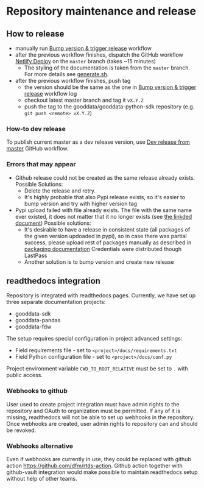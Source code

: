 # Repository maintenance and release

## How to release
* manually run [Bump version & trigger release](.github/workflows/bump-version.yaml) workflow
* after the previous workflow finishes, dispatch the GitHub workflow [Netlify Deploy](.github/workflows/netlify-deploy.yaml) on the `master` branch (takes ~15 minutes)
  * The styling of the documentation is taken from the `master` branch. For more details see [generate.sh](scripts/generate.sh).
* after the previous workflow finishes, push tag
  * the version should be the same as the one in [Bump version & trigger release](.github/workflows/bump-version.yaml) workflow log
  * checkout latest master branch and tag it `vX.Y.Z`
  * push the tag to the gooddata/gooddata-python-sdk repository (e.g. `git push <remote> vX.Y.Z`)


### How-to dev release
To publish current master as a dev release version, use [Dev release from master](.github/workflows/dev-release.yaml) GitHub workflow.

### Errors that may appear

* Github release could not be created as the same release already exists.
  Possible Solutions:
   - Delete the release and retry.
   - It's highly probable that also Pypi release exists, so it's easier to bump version and try with higher version tag
* Pypi upload failed with file already exists.
  The file with the same name ever existed, it does not matter that it no longer exists
  (see [the linkded document](https://test.pypi.org/help/#file-name-reuse))
  Possible solutions:
  - It's desirable to have a release in consistent state (all packages of the given version updoaded in pypi),
    so in case there was partial success, please upload rest of packages manually as described in
    [packaging documentation](https://packaging.python.org/en/latest/tutorials/packaging-projects/#uploading-the-distribution-archives)
    Credentials were distributed though LastPass
  - Another solution is to bump version and create new release

## readthedocs integration
Repository is integrated with readthedocs pages. Currently, we have set up three separate documentation projects:
- gooddata-sdk
- gooddata-pandas
- gooddata-fdw

The setup requires special configuration in project advanced settings:
- Field requirements file - set to `<project>/docs/requirements.txt`
- Field Python configuration file - set to `<project>/docs/conf.py`

Project environment variable `CWD_TO_ROOT_RELATIVE` must be set to `.` with public access.

### Webhooks to github
User used to create project integration must have admin rights to the repository and OAuth to organization must be
permitted. If any of it is missing, readthedocs will not be able to set up webhooks in the repository. Once webhooks
are created, user admin rights to repository can and should be revoked.

### Webhooks alternative
Even if webhooks are currently in use, they could be replaced with github action https://github.com/dfm/rtds-action.
Github action together with github-vault integration would make possible to maintain readthedocs setup without help of
other teams.
